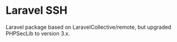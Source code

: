 # Laravel SSH

Laravel package based on LaravelCollective/remote, but upgraded PHPSecLib to version 3.x.

